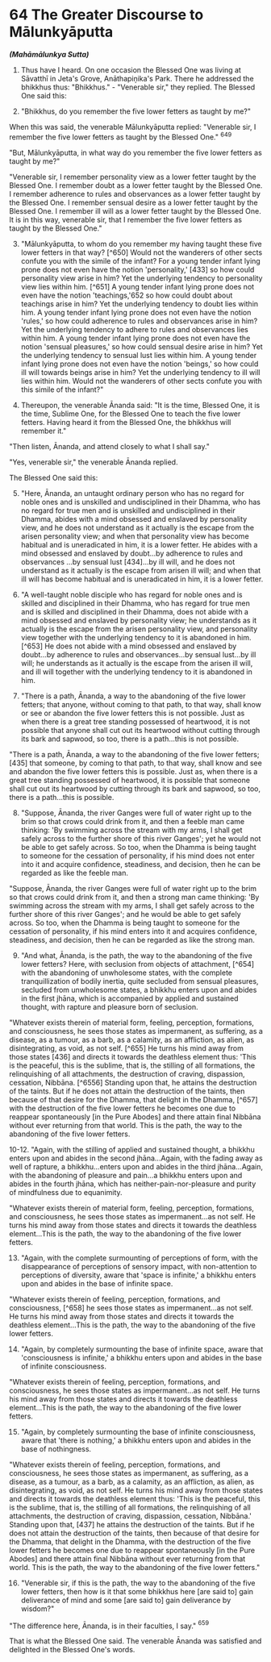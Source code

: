 # 64 The Greater Discourse to Mālunkyāputta
***(Mahāmālunkya Sutta)***

1. Thus have I heard. On one occasion the Blessed One was living at Sāvatthī in Jeta's Grove, Anāthapiṇ̣ika's Park. There he addressed the bhikkhus thus: "Bhikkhus." - "Venerable sir," they replied. The Blessed One said this:

2. "Bhikkhus, do you remember the five lower fetters as taught by me?"

When this was said, the venerable Mālunkyāputta replied: "Venerable sir, I remember the five lower fetters as taught by the Blessed One." ${ }^{649}$

"But, Mālunkyāputta, in what way do you remember the five lower fetters as taught by me?"

"Venerable sir, I remember personality view as a lower fetter taught by the Blessed One. I remember doubt as a lower fetter taught by the Blessed One. I remember adherence to rules and observances as a lower fetter taught by the Blessed One. I remember sensual desire as a lower fetter taught by the Blessed One. I remember ill will as a lower fetter taught by the Blessed One. It is in this way, venerable sir, that I remember the five lower fetters as taught by the Blessed One."

3. "Mālunkyāputta, to whom do you remember my having taught these five lower fetters in that way? [^650] Would not the wanderers of other sects confute you with the simile of the infant? For a young tender infant lying prone does not even have the notion 'personality,' [433] so how could personality view arise in him? Yet the underlying tendency to personality view lies within him. [^651] A young tender infant lying prone does not even have the notion 'teachings,'652 so how could doubt about teachings arise in him? Yet the underlying tendency to doubt lies within him. A young tender infant lying prone does
not even have the notion 'rules,' so how could adherence to rules and observances arise in him? Yet the underlying tendency to adhere to rules and observances lies within him. A young tender infant lying prone does not even have the notion 'sensual pleasures,' so how could sensual desire arise in him? Yet the underlying tendency to sensual lust lies within him. A young tender infant lying prone does not even have the notion 'beings,' so how could ill will towards beings arise in him? Yet the underlying tendency to ill will lies within him. Would not the wanderers of other sects confute you with this simile of the infant?"

4. Thereupon, the venerable Ānanda said: "It is the time, Blessed One, it is the time, Sublime One, for the Blessed One to teach the five lower fetters. Having heard it from the Blessed One, the bhikkhus will remember it."

"Then listen, Ānanda, and attend closely to what I shall say."

"Yes, venerable sir," the venerable Ānanda replied.

The Blessed One said this:

5. "Here, Ānanda, an untaught ordinary person who has no regard for noble ones and is unskilled and undisciplined in their Dhamma, who has no regard for true men and is unskilled and undisciplined in their Dhamma, abides with a mind obsessed and enslaved by personality view, and he does not understand as it actually is the escape from the arisen personality view; and when that personality view has become habitual and is uneradicated in him, it is a lower fetter. He abides with a mind obsessed and enslaved by doubt...by adherence to rules and observances ...by sensual lust [434]...by ill will, and he does not understand as it actually is the escape from arisen ill will; and when that ill will has become habitual and is uneradicated in him, it is a lower fetter.

6. "A well-taught noble disciple who has regard for noble ones and is skilled and disciplined in their Dhamma, who has regard for true men and is skilled and disciplined in their Dhamma, does not abide with a mind obsessed and enslaved by personality view; he understands as it actually is the escape from the arisen personality view, and personality view together with the underlying tendency to it is abandoned in him. [^653] He does not abide with a mind obsessed and enslaved by doubt...by adherence to rules and observances...by sensual lust...by ill will; he understands as it actually is the escape from the arisen ill will,
and ill will together with the underlying tendency to it is abandoned in him.

7. "There is a path, Ānanda, a way to the abandoning of the five lower fetters; that anyone, without coming to that path, to that way, shall know or see or abandon the five lower fetters this is not possible. Just as when there is a great tree standing possessed of heartwood, it is not possible that anyone shall cut out its heartwood without cutting through its bark and sapwood, so too, there is a path...this is not possible.

"There is a path, Ānanda, a way to the abandoning of the five lower fetters; [435] that someone, by coming to that path, to that way, shall know and see and abandon the five lower fetters this is possible. Just as, when there is a great tree standing possessed of heartwood, it is possible that someone shall cut out its heartwood by cutting through its bark and sapwood, so too, there is a path...this is possible.

8. "Suppose, Ānanda, the river Ganges were full of water right up to the brim so that crows could drink from it, and then a feeble man came thinking: 'By swimming across the stream with my arms, I shall get safely across to the further shore of this river Ganges'; yet he would not be able to get safely across. So too, when the Dhamma is being taught to someone for the cessation of personality, if his mind does not enter into it and acquire confidence, steadiness, and decision, then he can be regarded as like the feeble man.

"Suppose, Ānanda, the river Ganges were full of water right up to the brim so that crows could drink from it, and then a strong man came thinking: 'By swimming across the stream with my arms, I shall get safely across to the further shore of this river Ganges'; and he would be able to get safely across. So too, when the Dhamma is being taught to someone for the cessation of personality, if his mind enters into it and acquires confidence, steadiness, and decision, then he can be regarded as like the strong man.

9. "And what, Ānanda, is the path, the way to the abandoning of the five lower fetters? Here, with seclusion from objects of attachment, [^654] with the abandoning of unwholesome states, with the complete tranquillization of bodily inertia, quite secluded from sensual pleasures, secluded from unwholesome states, a bhikkhu enters upon and abides in the first jhāna, which is accompanied by applied and sustained thought, with rapture
and pleasure born of seclusion.

"Whatever exists therein of material form, feeling, perception, formations, and consciousness, he sees those states as impermanent, as suffering, as a disease, as a tumour, as a barb, as a calamity, as an affliction, as alien, as disintegrating, as void, as not self. [^655] He turns his mind away from those states [436] and directs it towards the deathless element thus: 'This is the peaceful, this is the sublime, that is, the stilling of all formations, the relinquishing of all attachments, the destruction of craving, dispassion, cessation, Nibbāna. [^6556] Standing upon that, he attains the destruction of the taints. But if he does not attain the destruction of the taints, then because of that desire for the Dhamma, that delight in the Dhamma, [^657] with the destruction of the five lower fetters he becomes one due to reappear spontaneously [in the Pure Abodes] and there attain final Nibbāna without ever returning from that world. This is the path, the way to the abandoning of the five lower fetters.

10-12. "Again, with the stilling of applied and sustained thought, a bhikkhu enters upon and abides in the second jhāna...Again, with the fading away as well of rapture, a bhikkhu...enters upon and abides in the third jhāna...Again, with the abandoning of pleasure and pain...a bhikkhu enters upon and abides in the fourth jhāna, which has neither-pain-nor-pleasure and purity of mindfulness due to equanimity.

"Whatever exists therein of material form, feeling, perception, formations, and consciousness, he sees those states as impermanent...as not self. He turns his mind away from those states and directs it towards the deathless element...This is the path, the way to the abandoning of the five lower fetters.

13. "Again, with the complete surmounting of perceptions of form, with the disappearance of perceptions of sensory impact, with non-attention to perceptions of diversity, aware that 'space is infinite,' a bhikkhu enters upon and abides in the base of infinite space.

"Whatever exists therein of feeling, perception, formations, and consciousness, [^658] he sees those states as impermanent...as not self. He turns his mind away from those states and directs it towards the deathless element...This is the path, the way to the abandoning of the five lower fetters.

14. "Again, by completely surmounting the base of infinite
space, aware that 'consciousness is infinite,' a bhikkhu enters upon and abides in the base of infinite consciousness.

"Whatever exists therein of feeling, perception, formations, and consciousness, he sees those states as impermanent...as not self. He turns his mind away from those states and directs it towards the deathless element...This is the path, the way to the abandoning of the five lower fetters.

15. "Again, by completely surmounting the base of infinite consciousness, aware that 'there is nothing,' a bhikkhu enters upon and abides in the base of nothingness.

"Whatever exists therein of feeling, perception, formations, and consciousness, he sees those states as impermanent, as suffering, as a disease, as a tumour, as a barb, as a calamity, as an affliction, as alien, as disintegrating, as void, as not self. He turns his mind away from those states and directs it towards the deathless element thus: 'This is the peaceful, this is the sublime, that is, the stilling of all formations, the relinquishing of all attachments, the destruction of craving, dispassion, cessation, Nibbāna.' Standing upon that, [437] he attains the destruction of the taints. But if he does not attain the destruction of the taints, then because of that desire for the Dhamma, that delight in the Dhamma, with the destruction of the five lower fetters he becomes one due to reappear spontaneously [in the Pure Abodes] and there attain final Nibbāna without ever returning from that world. This is the path, the way to the abandoning of the five lower fetters."

16. "Venerable sir, if this is the path, the way to the abandoning of the five lower fetters, then how is it that some bhikkhus here [are said to] gain deliverance of mind and some [are said to] gain deliverance by wisdom?"

"The difference here, Ānanda, is in their faculties, I say." ${ }^{659}$

That is what the Blessed One said. The venerable Ānanda was satisfied and delighted in the Blessed One's words.